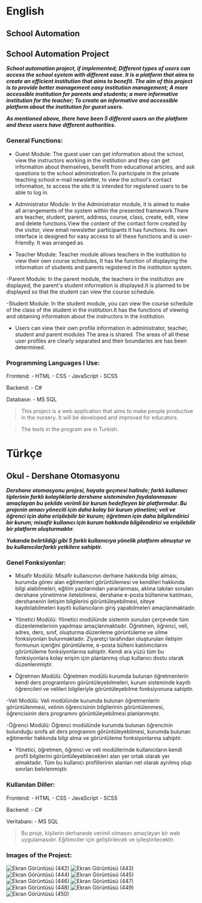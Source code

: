 # English
## School Automation
## School Automation Project
***School automation project, if implemented; Different types of users can access the school system with different ease.
It is a platform that aims to create an efficient institution that aims to benefit. The aim of this project is to provide better management
easy institution management; A more accessible institution for parents and students; a more informative institution for the teacher;
To create an informative and accessible platform about the institution for guest users.***

***As mentioned above, there have been 5 different users on the platform and these users have different authorities.***

### General Functions:

- Guest Module: The guest user can get information about the school, view the instructors working in the institution
and they can get information about themselves, benefit from educational articles, and ask questions to the school
administration.To participate in the private teaching school e-mail newsletter, to view the school's contact
information, to access the site.It is intended for registered users to be able to log in.

- Administrator Module: In the Administrator module, it is aimed to make all arrangements of the system within 
the presented framework.There are teacher, student, parent, address, course, class, create, edit, view and
delete functions.View the content of the contact form created by the visitor, view email newsletter participants
It has functions. Its own interface is designed for easy access to all these functions and is user-friendly.
It was arranged as.

- Teacher Module: Teacher module allows teachers in the institution to view their own course schedules,
It has the function of displaying the information of students and parents registered in the institution system.

-Parent Module: In the parent module, the teachers in the institution are displayed, the parent's student
information is displayed.It is planned to be displayed so that the student can view the course schedule.

-Student Module: In the student module, you can view the course schedule of the class of the student in
the institution.It has the functions of viewing and obtaining information about the instructors in the institution.

- Users can view their own profile information in administrator, teacher, student and parent modules
The area is shared. The areas of all these user profiles are clearly separated and their boundaries are
has been determined.

### Programming Languages ​​I Use:

Frontend:   - HTML
           - CSS
           - JavaScript
           - SCSS

Backend:    - C#

Database: - MS SQL

> This project is a web application that aims to make people productive in the nursery. It will be developed and improved for educators.

> The texts in the program are in Turkish.

# Türkçe
## Okul - Dershane Otomasyonu
***Dershane otomasyonu projesi, hayata geçmesi halinde; farklı kullanıcı tiplerinin farklı kolaylıklarla dershane sisteminden
faydalanmasını amaçlayan bu şekilde verimli bir kurum hedefleyen bir platformdur. Bu projenin amacı yöneciti için daha
kolay bir kurum yönetimi; veli ve öğrenci için daha erişilebilir bir kurum; öğretmen için daha bilgilendirici bir kurum;
misafir kullanıcı için kurum hakkında bilgilendirici ve erişilebilir bir platform oluşturmaktır.***

***Yukarıda belirtildiği gibi 5 farklı kullanıcıya yönelik platform olmuştur ve bu kullanıcılarfarklı yetkilere sahiptir.***

### Genel Fonksiyonlar:

- Misafir Modülü: Misafir kullanıcının derhane hakkında bilgi alması, kurumda görev alan eğitmenleri görüntülemesi ve
kendileri hakkında bilgi alabilmeleri, eğitim yazılarından yararlanması, aklına takılan soruları dershane yönetimine
iletebilmesi, dershane e-posta bültenine katılması, dershanenin iletişim bilgilerini görüntüleyebilmesi, siteye 
kaydolabilmeleri kayıtlı kullanıcıların giriş yapabilmeleri amaçlanmaktadır.

- Yönetici Modülü: Yönetici modülünde sistemin sunulan çerçevede tüm düzenlemelerinin yapılması amaçlanmaktadır.
Öğretmen, öğrenci, veli, adres, ders, sınıf, oluşturma düzenleme görüntüleme ve silme fonksiyonları bulunmaktadır.
Ziyaretçi tarafından oluşturulan iletişim formunun içeriğini görüntüleme, e-posta bülteni katılımcılarını görüntüleme
fonksiyonlarına sahiptir. Kendi ara yüzü tüm bu fonksiyonlara kolay erişim için planlanmış olup kullanıcı dostu
olarak düzenlenmiştir.

- Öğretmen Modülü: Öğretmen modülü kurumda bulunan öğretmenlerin kendi ders programlarını görüntüleyebilmeleri,
kurum sisteminde kayıtlı öğrencileri ve velileri bilgileriyle görüntüleyebilme fonksiyonuna sahiptir.

-Veli Modülü: Veli modülünde kurumda bulunan öğretmenlerin görüntülenmesi, velinin öğrencisinin bilgilerinin
görüntülenmesi, öğrencisinin ders programını görüntüleyebilmesi planlanmıştır.

-Öğrenci Modülü: Öğrenci modülünde kurumda bulunan öğrencinin bulunduğu sınıfa ait ders programını 
görüntüleyebilmesi, kurumda bulunan eğitmenler hakkında bilgi alma ve görüntüleme fonksiyonlarına sahiptir.

- Yönetici, öğretmen, öğrenci ve veli modüllerinde kullanıcıların kendi profil bilgilerini görüntüleyebilecekleri
alan yer ortak olarak yer almaktadır. Tüm bu kullanıcı profillerinin alanları net olarak ayrılmış olup sınırları
belirlenmiştir.

### Kullanılan Diller:

Frontend:   - HTML
           - CSS
           - JavaScript
           - SCSS

Backend:    - C#

Veritabanı: - MS SQL

> Bu proje, kişilerin derhanede verimli olmasını amaçlayan bir web uygulamasıdır. Eğitimciler için geliştirilecek ve iyileştirilecektir.

### Images of the Project:
![Ekran Görüntüsü (442)](https://github.com/omer-gulsoy/Web-Dershane/assets/139320509/d48acdd3-211a-46c7-a819-eace7ccfc12d)
![Ekran Görüntüsü (443)](https://github.com/omer-gulsoy/Web-Dershane/assets/139320509/fc2d754d-f1f6-49ca-ac2a-fb868e8f0ebe)
![Ekran Görüntüsü (444)](https://github.com/omer-gulsoy/Web-Dershane/assets/139320509/e893c001-990a-4329-b7b4-9d528da8fe41)
![Ekran Görüntüsü (445)](https://github.com/omer-gulsoy/Web-Dershane/assets/139320509/a896004a-985d-4ff0-ad40-48852ea864f7)
![Ekran Görüntüsü (446)](https://github.com/omer-gulsoy/Web-Dershane/assets/139320509/ec2fea4c-cbc7-4117-a047-35fd17e258ef)
![Ekran Görüntüsü (447)](https://github.com/omer-gulsoy/Web-Dershane/assets/139320509/ffd20415-cc06-44c8-b47a-9c3f370b89bb)
![Ekran Görüntüsü (448)](https://github.com/omer-gulsoy/Web-Dershane/assets/139320509/b687a142-f2e0-4819-8ac4-20055e517ec3)
![Ekran Görüntüsü (449)](https://github.com/omer-gulsoy/Web-Dershane/assets/139320509/79a0dcbf-6878-4298-b3bd-2fc0758e518d)
![Ekran Görüntüsü (450)](https://github.com/omer-gulsoy/Web-Dershane/assets/139320509/49ee9f36-971f-4053-ba13-049a7bee3440)
